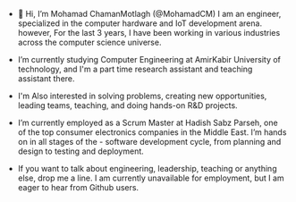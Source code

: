 - 👋 Hi, I’m Mohamad ChamanMotlagh (@MohamadCM)
I am an engineer, specialized in the computer hardware and IoT development arena. however, For the last 3 years, I have been working in various industries across the computer science universe.

- I’m currently studying Computer Engineering at AmirKabir University of technology, and I'm a part time research assistant and teaching assistant there.

- I'm Also interested in solving problems, creating new opportunities, leading teams, teaching, and doing hands-on R&D projects. 

- I’m currently employed as a Scrum Master at Hadish Sabz Parseh, one of the top consumer electronics companies in the Middle East. I’m hands on in all stages of the - software development cycle, from planning and design to testing and deployment.

- If you want to talk about engineering, leadership, teaching or anything else, drop me a line. I am currently unavailable for employment, but I am eager to hear from Github users.

<!---
MohamadCM/MohamadCM is a ✨ special ✨ repository because its `README.md` (this file) appears on your GitHub profile.
You can click the Preview link to take a look at your changes.
--->
